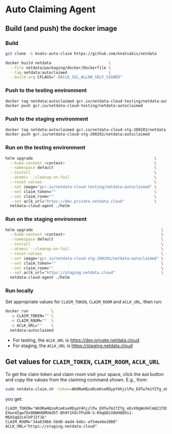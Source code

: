 # Auto Claiming Agent

## Build (and push) the docker image

### Build

```bash
git clone -b knats-auto-claim https://github.com/knatsakis/netdata

docker build netdata                         \
  --file netdata/packaging/docker/Dockerfile \
  --tag netdata:autoclaimed                  \
  --build-arg CFLAGS="-DACLK_SSL_ALLOW_SELF_SIGNED"
```

### Push to the testing environment

```bash
docker tag netdata:autoclaimed gcr.io/netdata-cloud-testing/netdata:autoclaimed
docker push gcr.io/netdata-cloud-testing/netdata:autoclaimed
```

### Push to the staging environment

```bash
docker tag netdata:autoclaimed gcr.io/netdata-cloud-stg-200202/netdata:autoclaimed
docker push gcr.io/netdata-cloud-stg-200202/netdata:autoclaimed
```

### Run on the testing environment

```bash
helm upgrade                                                     \
  --kube-context <context>                                       \
  --namespace default                                            \
  --install                                                      \
  --atomic --cleanup-on-fail                                     \
  --reset-values                                                 \
  --set image="gcr.io/netdata-cloud-testing/netdata:autoclaimed" \
  --set claim_token=""                                           \
  --set claim_room=""                                            \
  --set aclk_url="https://dev.private.netdata.cloud"             \
  netdata-cloud-agent ./helm
```

### Run on the staging environment

```bash
helm upgrade                                                        \
  --kube-context <context>                                          \
  --namespace default                                               \
  --install                                                         \
  --atomic --cleanup-on-fail                                        \
  --reset-values                                                    \
  --set image="gcr.io/netdata-cloud-stg-200202/netdata:autoclaimed" \
  --set claim_token=""                                              \
  --set claim_room=""                                               \
  --set aclk_url="https://staging.netdata.cloud"                    \
  netdata-cloud-agent ./helm
```

### Run locally

Set appropriate values for `CLAIM_TOKEN`, `CLAIM_ROOM` and `ACLK_URL`, then run:

```bash
docker run          \
  -e CLAIM_TOKEN="" \
  -e CLAIM_ROOM=""  \
  -e ACLK_URL=""    \
  netdata:autoclaimed
```

- For testing, the `ACLK_URL` is https://dev.private.netdata.cloud
- For staging, the `ACLK_URL` is https://staging.netdata.cloud

## Get values for `CLAIM_TOKEN`, `CLAIM_ROOM`, `ACLK_URL`

To get the claim token and claim room visit your space, click the `Add` button
and copy the values from the claiming command shown. E.g., from:

```bash
sudo netdata-claim.sh -token=AKORwHQzoRzeKseRDypY4hjzlPw_EOTw7m1fZfg_eExV0gWohHlmQ21TQ9nxu-EXwn4Iqw7Ox0DWW4QMUAd5T-Bh9Y1hOcTPuU0-S-K9qQOiVAUHQ0Xs1-M6X5qQ2c4lhPJIfJk -rooms=34a639b6-5bd8-4ad4-b4bc-af54ee6e2008 -url=https://staging.netdata.cloud
```

you get:

```
CLAIM_TOKEN="AKORwHQzoRzeKseRDypY4hjzlPw_EOTw7m1fZfg_eExV0gWohHlmQ21TQ9nxu-EXwn4Iqw7Ox0DWW4QMUAd5T-Bh9Y1hOcTPuU0-S-K9qQOiVAUHQ0Xs1-M6X5qQ2c4lhPJIfJk"
CLAIM_ROOM="34a639b6-5bd8-4ad4-b4bc-af54ee6e2008"
ACLK_URL="https://staging.netdata.cloud"
```
